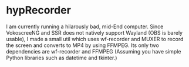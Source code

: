 # hypRecorder
I am currently running a hilarously bad, mid-End computer. Since VokoscreeNG and SSR does not natively support Wayland (OBS is barely usable), I made a small util which uses wf-recorder and MUXER to record the screen and converts to MP4 by using FFMPEG. Its only two dependencies are wf-recorder and FFMPEG (Assuming you have simple Python libraries such as datetime and tkinter.)


